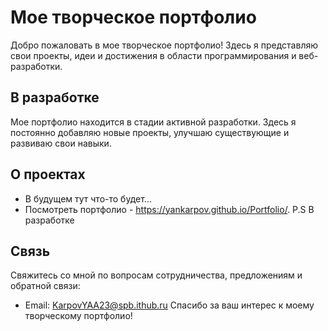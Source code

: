 # Мое творческое портфолио



Добро пожаловать в мое творческое портфолио! Здесь я представляю свои проекты, идеи и достижения в области программирования и веб-разработки.

## В разработке

Мое портфолио находится в стадии активной разработки. Здесь я постоянно добавляю новые проекты, улучшаю существующие и развиваю свои навыки.

## О проектах

- В будущем тут что-то будет...
- Посмотреть портфолио - https://yankarpov.github.io/Portfolio/. P.S В разработке

## Связь

Свяжитесь со мной по вопросам сотрудничества, предложениям и обратной связи:

- Email: KarpovYAA23@spb.ithub.ru
Спасибо за ваш интерес к моему творческому портфолио!
